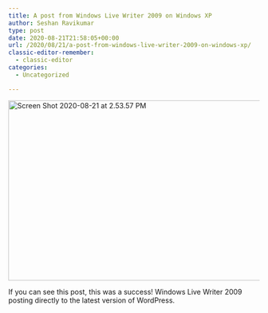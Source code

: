 ```yaml
---
title: A post from Windows Live Writer 2009 on Windows XP
author: Seshan Ravikumar
type: post
date: 2020-08-21T21:58:05+00:00
url: /2020/08/21/a-post-from-windows-live-writer-2009-on-windows-xp/
classic-editor-remember:
  - classic-editor
categories:
  - Uncategorized

---
```

</p> 

[<img loading="lazy" style="border-right-width: 0px; display: inline; border-top-width: 0px; border-bottom-width: 0px; border-left-width: 0px" title="Screen Shot 2020-08-21 at 2.53.57 PM" border="0" alt="Screen Shot 2020-08-21 at 2.53.57 PM" src="http://legacy.seshan.xyz/wp-content/uploads/2020/08/ScreenShot20200821at2.53.57PM_thumb.png" width="641" height="362" />][1] 

If you can see this post, this was a success! Windows Live Writer 2009 posting directly to the latest version of WordPress.

 [1]: http://legacy.seshan.xyz/wp-content/uploads/2020/08/ScreenShot20200821at2.53.57PM.png
